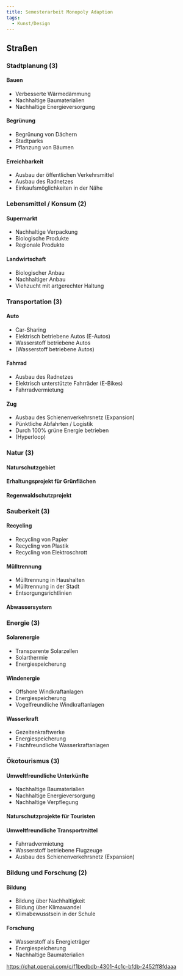 ```yaml
---
title: Semesterarbeit Monopoly Adaption
tags:
  - Kunst/Design
---
```


## Straßen

### Stadtplanung (3)

#### Bauen

- Verbesserte Wärmedämmung
- Nachhaltige Baumaterialien
- Nachhaltige Energieversorgung

#### Begrünung

- Begrünung von Dächern
- Stadtparks
- Pflanzung von Bäumen

#### Erreichbarkeit

- Ausbau der öffentlichen Verkehrsmittel
- Ausbau des Radnetzes
- Einkaufsmöglichkeiten in der Nähe

### Lebensmittel / Konsum (2)

#### Supermarkt

- Nachhaltige Verpackung
- Biologische Produkte
- Regionale Produkte

#### Landwirtschaft

- Biologischer Anbau
- Nachhaltiger Anbau
- Viehzucht mit artgerechter Haltung

### Transportation (3)

#### Auto

- Car-Sharing
- Elektrisch betriebene Autos (E-Autos)
- Wasserstoff betriebene Autos
- (Wasserstoff betriebene Autos)

#### Fahrrad

- Ausbau des Radnetzes
- Elektrisch unterstützte Fahrräder (E-Bikes)
- Fahrradvermietung

#### Zug

- Ausbau des Schienenverkehrsnetz (Expansion)
- Pünktliche Abfahrten / Logistik
- Durch 100% grüne Energie betrieben
- (Hyperloop)

### Natur (3)

#### Naturschutzgebiet

#### Erhaltungsprojekt für Grünflächen

#### Regenwaldschutzprojekt

### Sauberkeit (3)

#### Recycling

- Recycling von Papier
- Recycling von Plastik
- Recycling von Elektroschrott

#### Mülltrennung

- Mülltrennung in Haushalten
- Mülltrennung in der Stadt
- Entsorgungsrichtlinien

#### Abwassersystem

### Energie (3)

#### Solarenergie

- Transparente Solarzellen
- Solarthermie
- Energiespeicherung

#### Windenergie

- Offshore Windkraftanlagen
- Energiespeicherung
- Vogelfreundliche Windkraftanlagen

#### Wasserkraft

- Gezeitenkraftwerke
- Energiespeicherung
- Fischfreundliche Wasserkraftanlagen

### Ökotourismus (3)

#### Umweltfreundliche Unterkünfte

- Nachhaltige Baumaterialien
- Nachhaltige Energieversorgung
- Nachhaltige Verpflegung

#### Naturschutzprojekte für Touristen

#### Umweltfreundliche Transportmittel

- Fahrradvermietung
- Wasserstoff betriebene Flugzeuge
- Ausbau des Schienenverkehrsnetz (Expansion)

### Bildung und Forschung (2)

#### Bildung

- Bildung über Nachhaltigkeit
- Bildung über Klimawandel
- Klimabewusstsein in der Schule

#### Forschung

- Wasserstoff als Energieträger
- Energiespeicherung
- Nachhaltige Baumaterialien


https://chat.openai.com/c/f1bedbdb-4301-4c1c-bfdb-2452ff8fdaaa